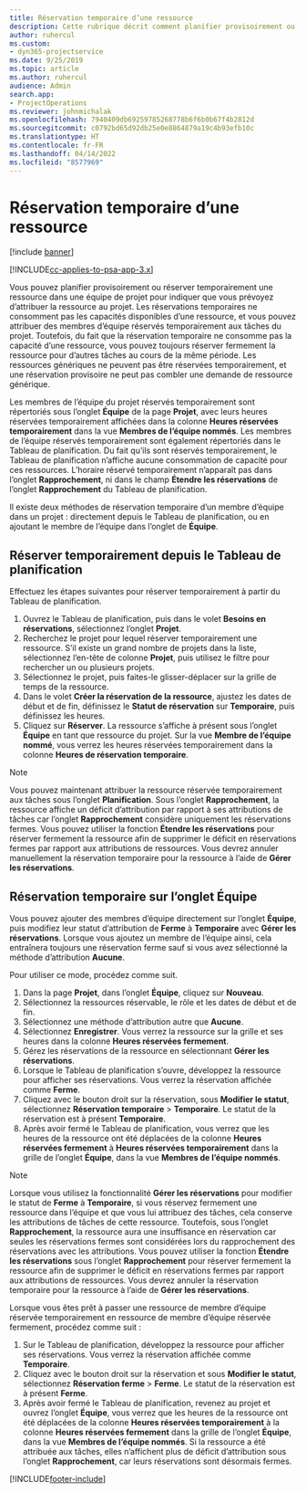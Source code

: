 ```yaml
---
title: Réservation temporaire d’une ressource
description: Cette rubrique décrit comment planifier provisoirement ou réserver provisoirement les membres de l’équipe du projet.
author: ruhercul
ms.custom:
- dyn365-projectservice
ms.date: 9/25/2019
ms.topic: article
ms.author: ruhercul
audience: Admin
search.app:
- ProjectOperations
ms.reviewer: johnmichalak
ms.openlocfilehash: 7940409db69259785268778b6f6b0b67f4b2812d
ms.sourcegitcommit: c0792bd65d92db25e0e8864879a19c4b93efb10c
ms.translationtype: HT
ms.contentlocale: fr-FR
ms.lasthandoff: 04/14/2022
ms.locfileid: "8577969"
---
```

# <a name="soft-book-a-resource"></a>Réservation temporaire d’une ressource

[!include [banner](../includes/psa-now-project-operations.md)]

[!INCLUDE[cc-applies-to-psa-app-3.x](../includes/cc-applies-to-psa-app-3x.md)]

Vous pouvez planifier provisoirement ou réserver temporairement une ressource dans une équipe de projet pour indiquer que vous prévoyez d’attribuer la ressource au projet. Les réservations temporaires ne consomment pas les capacités disponibles d’une ressource, et vous pouvez attribuer des membres d’équipe réservés temporairement aux tâches du projet. Toutefois, du fait que la réservation temporaire ne consomme pas la capacité d’une ressource, vous pouvez toujours réserver fermement la ressource pour d’autres tâches au cours de la même période. Les ressources génériques ne peuvent pas être réservées temporairement, et une réservation provisoire ne peut pas combler une demande de ressource générique.

Les membres de l’équipe du projet réservés temporairement sont répertoriés sous l’onglet **Équipe** de la page **Projet**, avec leurs heures réservées temporairement affichées dans la colonne **Heures réservées temporairement** dans la vue **Membres de l’équipe nommés**. Les membres de l’équipe réservés temporairement sont également répertoriés dans le Tableau de planification. Du fait qu’ils sont réservés temporairement, le Tableau de planification n’affiche aucune consommation de capacité pour ces ressources. L’horaire réservé temporairement n’apparaît pas dans l’onglet **Rapprochement**, ni dans le champ **Étendre les réservations** de l’onglet **Rapprochement** du Tableau de planification. 

Il existe deux méthodes de réservation temporaire d’un membre d’équipe dans un projet : directement depuis le Tableau de planification, ou en ajoutant le membre de l’équipe dans l’onglet de **Équipe**. 

## <a name="soft-book-from-the-schedule-board"></a>Réserver temporairement depuis le Tableau de planification
Effectuez les étapes suivantes pour réserver temporairement à partir du Tableau de planification. 

1. Ouvrez le Tableau de planification, puis dans le volet **Besoins en réservations**, sélectionnez l’onglet **Projet**.
2. Recherchez le projet pour lequel réserver temporairement une ressource. S’il existe un grand nombre de projets dans la liste, sélectionnez l’en-tête de colonne **Projet**, puis utilisez le filtre pour rechercher un ou plusieurs projets.
3. Sélectionnez le projet, puis faites-le glisser-déplacer sur la grille de temps de la ressource.
5. Dans le volet **Créer la réservation de la ressource**, ajustez les dates de début et de fin, définissez le **Statut de réservation** sur **Temporaire**, puis définissez les heures. 
6. Cliquez sur **Réserver**. La ressource s’affiche à présent sous l’onglet **Équipe** en tant que ressource du projet. Sur la vue **Membre de l’équipe nommé**, vous verrez les heures réservées temporairement dans la colonne **Heures de réservation temporaire**.

> [!NOTE]
> Vous pouvez maintenant attribuer la ressource réservée temporairement aux tâches sous l’onglet **Planification**. Sous l’onglet **Rapprochement**, la ressource affiche un déficit d’attribution par rapport à ses attributions de tâches car l’onglet **Rapprochement** considère uniquement les réservations fermes. Vous pouvez utiliser la fonction **Étendre les réservations** pour réserver fermement la ressource afin de supprimer le déficit en réservations fermes par rapport aux attributions de ressources. Vous devrez annuler manuellement la réservation temporaire pour la ressource à l’aide de **Gérer les réservations**.

## <a name="soft-book-on-the-team-tab"></a>Réservation temporaire sur l’onglet Équipe

Vous pouvez ajouter des membres d’équipe directement sur l’onglet **Équipe**, puis modifiez leur statut d’attribution de **Ferme** à **Temporaire** avec **Gérer les réservations**. Lorsque vous ajoutez un membre de l’équipe ainsi, cela entraînera toujours une réservation ferme sauf si vous avez sélectionné la méthode d’attribution **Aucune**.

Pour utiliser ce mode, procédez comme suit.

1. Dans la page **Projet**, dans l’onglet **Équipe**, cliquez sur **Nouveau**.
2. Sélectionnez la ressources réservable, le rôle et les dates de début et de fin.
3. Sélectionnez une méthode d’attribution autre que **Aucune**.
4. Sélectionnez **Enregistrer**. Vous verrez la ressource sur la grille et ses heures dans la colonne **Heures réservées fermement**.
5. Gérez les réservations de la ressource en sélectionnant **Gérer les réservations**.
6. Lorsque le Tableau de planification s’ouvre, développez la ressource pour afficher ses réservations. Vous verrez la réservation affichée comme **Ferme**.
7. Cliquez avec le bouton droit sur la réservation, sous **Modifier le statut**, sélectionnez **Réservation temporaire** \> **Temporaire**. Le statut de la réservation est à présent **Temporaire**.
8. Après avoir fermé le Tableau de planification, vous verrez que les heures de la ressource ont été déplacées de la colonne **Heures réservées fermement** à **Heures réservées temporairement** dans la grille de l’onglet **Équipe**, dans la vue **Membres de l’équipe nommés**.

> [!NOTE]
> Lorsque vous utilisez la fonctionnalité **Gérer les réservations** pour modifier le statut de **Ferme** à **Temporaire**, si vous réservez fermement une ressource dans l’équipe et que vous lui attribuez des tâches, cela conserve les attributions de tâches de cette ressource. Toutefois, sous l’onglet **Rapprochement**, la ressource aura une insuffisance en réservation car seules les réservations fermes sont considérées lors du rapprochement des réservations avec les attributions. Vous pouvez utiliser la fonction **Étendre les réservations** sous l’onglet **Rapprochement** pour réserver fermement la ressource afin de supprimer le déficit en réservations fermes par rapport aux attributions de ressources. Vous devrez annuler la réservation temporaire pour la ressource à l’aide de **Gérer les réservations**.

Lorsque vous êtes prêt à passer une ressource de membre d’équipe réservée temporairement en ressource de membre d’équipe réservée fermement, procédez comme suit :

1. Sur le Tableau de planification, développez la ressource pour afficher ses réservations. Vous verrez la réservation affichée comme **Temporaire**.
2. Cliquez avec le bouton droit sur la réservation et sous **Modifier le statut**, sélectionnez **Réservation ferme** \> **Ferme**. Le statut de la réservation est à présent **Ferme**.
3. Après avoir fermé le Tableau de planification, revenez au projet et ouvrez l’onglet **Équipe**, vous verrez que les heures de la ressource ont été déplacées de la colonne **Heures réservées temporairement** à la colonne **Heures réservées fermement** dans la grille de l’onglet **Équipe**, dans la vue **Membres de l’équipe nommés**. Si la ressource a été attribuée aux tâches, elles n’affichent plus de déficit d’attribution sous l’onglet **Rapprochement**, car leurs réservations sont désormais fermes.



[!INCLUDE[footer-include](../includes/footer-banner.md)]
